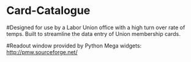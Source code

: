 # Card-Catalogue

#Designed for use by a Labor Union office with a high turn over rate of temps.  Built to streamline the data entry of Union membership cards.

#Readout window provided by Python Mega widgets: http://pmw.sourceforge.net/
